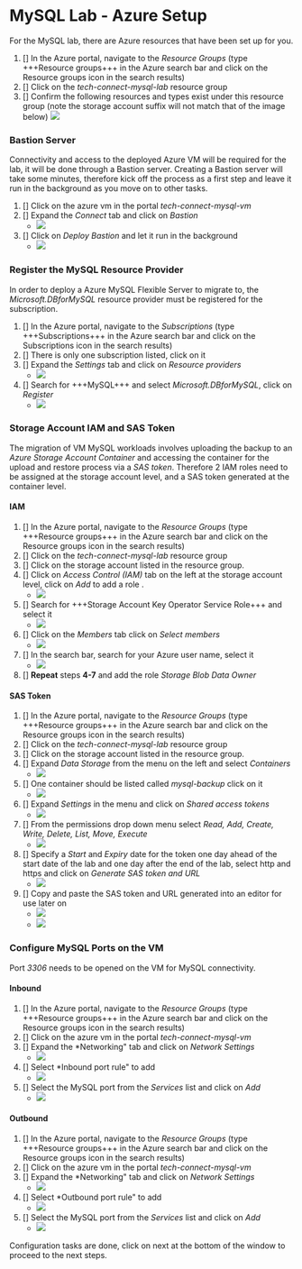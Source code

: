 # MySQL Lab - Azure Setup #

For the MySQL lab, there are Azure resources that have been set up for you.

1. [] In the Azure portal, navigate to the *Resource Groups* (type +++Resource groups+++ in the Azure search bar and click on the Resource groups icon in the search results)
1. [] Click on the *tech-connect-mysql-lab* resource group
1. [] Confirm the following resources and types exist under this resource group (note the storage account suffix will not match that of the image below)
   ![](https://github.com/Azure/tech-connect-migration-lab/blob/main/MySQL/docs/media/azure_env_1.png?raw=true)

### Bastion Server ###

Connectivity and access to the deployed Azure VM will be required for the lab, it will be done through a Bastion server. Creating a Bastion server will take some minutes, therefore kick off the process as a first step and leave it run in the background as you move on to other tasks.

1. [] Click on the azure vm in the portal *tech-connect-mysql-vm*
1. [] Expand the *Connect* tab and click on _Bastion_
   - ![](https://github.com/Azure/tech-connect-migration-lab/blob/main/MySQL/docs/media/azure_env_4.png?raw=true)
1. [] Click on *Deploy Bastion* and let it run in the background
   - ![](https://github.com/Azure/tech-connect-migration-lab/blob/main/MySQL/docs/media/azure_env_3.png?raw=true)
  
### Register the MySQL Resource Provider ###

In order to deploy a Azure MySQL Flexible Server to migrate to, the *Microsoft.DBforMySQL* resource provider must be registered for the subscription.

1. [] In the Azure portal, navigate to the *Subscriptions* (type +++Subscriptions+++ in the Azure search bar and click on the Subscriptions icon in the search results)
1. [] There is only one subscription listed, click on it
1. [] Expand the *Settings* tab and click on *Resource providers*
   - ![](https://github.com/Azure/tech-connect-migration-lab/blob/main/MySQL/docs/media/azure_env_5.png?raw=true)
1. [] Search for +++MySQL+++ and select *Microsoft.DBforMySQL*, click on *Register*
   - ![](https://github.com/Azure/tech-connect-migration-lab/blob/main/MySQL/docs/media/azure_env_6.png?raw=true)

### Storage Account IAM and SAS Token ###

The migration of VM MySQL workloads involves uploading the backup to an *Azure Storage Account Container* and accessing the container for the upload and restore process via a *SAS token*.  Therefore 2 IAM roles need to be assigned at the storage account level, and a SAS token generated at the container level.

#### IAM ####
1. [] In the Azure portal, navigate to the *Resource Groups* (type +++Resource groups+++ in the Azure search bar and click on the Resource groups icon in the search results)
1. [] Click on the *tech-connect-mysql-lab* resource group
1. [] Click on the storage account listed in the resource group.
1. [] Click on *Access Control (IAM)* tab on the left at the storage account level, click on *Add* to add a role .
   - ![](https://github.com/Azure/tech-connect-migration-lab/blob/main/MySQL/docs/media/azure_env_8.png?raw=true)
1. [] Search for +++Storage Account Key Operator Service Role+++ and select it
   - ![](https://github.com/Azure/tech-connect-migration-lab/blob/main/MySQL/docs/media/azure_env_9.png?raw=true)
1. [] Click on the *Members* tab click on *Select members*
   - ![](https://github.com/Azure/tech-connect-migration-lab/blob/main/MySQL/docs/media/azure_env_10.png?raw=true)
1. [] In the search bar, search for your Azure user name, select it
   - ![](https://github.com/Azure/tech-connect-migration-lab/blob/main/MySQL/docs/media/azure_env_11.png?raw=true)
1. [] **Repeat** steps **4-7** and add the role *Storage Blob Data Owner*

#### SAS Token ####
1. [] In the Azure portal, navigate to the *Resource Groups* (type +++Resource groups+++ in the Azure search bar and click on the Resource groups icon in the search results)
1. [] Click on the *tech-connect-mysql-lab* resource group
1. [] Click on the storage account listed in the resource group.
1. [] Expand *Data Storage* from the menu on the left and select *Containers*
   - ![](https://github.com/Azure/tech-connect-migration-lab/blob/main/MySQL/docs/media/azure_env_12.png?raw=true)
1. [] One container should be listed called *mysql-backup* click on it
   - ![](https://github.com/Azure/tech-connect-migration-lab/blob/main/MySQL/docs/media/azure_env_13.png?raw=true)
1. [] Expand *Settings* in the menu and click on *Shared access tokens*
   - ![](https://github.com/Azure/tech-connect-migration-lab/blob/main/MySQL/docs/media/azure_env_14.png?raw=true)
1. [] From the permissions drop down menu select *Read, Add, Create, Write, Delete, List, Move, Execute*
   - ![](https://github.com/Azure/tech-connect-migration-lab/blob/main/MySQL/docs/media/azure_env_15.png?raw=true)
1. [] Specify a *Start* and *Expiry* date for the token one day ahead of the start date of the lab and one day after the end of the lab, select http and https and click on *Generate SAS token and URL*
   - ![](https://github.com/Azure/tech-connect-migration-lab/blob/main/MySQL/docs/media/azure_env_16.png?raw=true)   
1. [] Copy and paste the SAS token and URL generated into an editor for use later on
   - ![](https://github.com/Azure/tech-connect-migration-lab/blob/main/MySQL/docs/media/azure_env_17.png?raw=true)
   - ![](https://github.com/Azure/tech-connect-migration-lab/blob/main/MySQL/docs/media/azure_env_18.png?raw=true)  

### Configure MySQL Ports on the VM ###

Port *3306* needs to be opened on the VM for MySQL connectivity.

#### Inbound ####
1. [] In the Azure portal, navigate to the *Resource Groups* (type +++Resource groups+++ in the Azure search bar and click on the Resource groups icon in the search results)
1. [] Click on the azure vm in the portal *tech-connect-mysql-vm*
1. [] Expand the *Networking" tab and click on _Network Settings_
   - ![](https://github.com/Azure/tech-connect-migration-lab/blob/main/MySQL/docs/media/azure_env_19.png?raw=true)
 1. [] Select *Inbound port rule" to add
    - ![](https://github.com/Azure/tech-connect-migration-lab/blob/main/MySQL/docs/media/azure_env_20.png?raw=true)
 1. [] Select the MySQL port from the *Services* list and click on *Add*
    - ![](https://github.com/Azure/tech-connect-migration-lab/blob/main/MySQL/docs/media/azure_env_21.png?raw=true)
   
#### Outbound ####
1. [] In the Azure portal, navigate to the *Resource Groups* (type +++Resource groups+++ in the Azure search bar and click on the Resource groups icon in the search results)
1. [] Click on the azure vm in the portal *tech-connect-mysql-vm*
1. [] Expand the *Networking" tab and click on _Network Settings_
   - ![](https://github.com/Azure/tech-connect-migration-lab/blob/main/MySQL/docs/media/azure_env_19.png?raw=true)
1. [] Select *Outbound port rule" to add
   - ![](https://github.com/Azure/tech-connect-migration-lab/blob/main/MySQL/docs/media/azure_env_22.png?raw=true)
1. [] Select the MySQL port from the *Services* list and click on *Add*
   - ![](https://github.com/Azure/tech-connect-migration-lab/blob/main/MySQL/docs/media/azure_env_23.png?raw=true)

Configuration tasks are done, click on next at the bottom of the window to proceed to the next steps.
